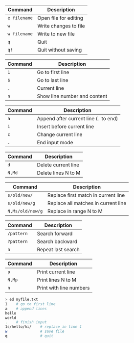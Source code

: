 
| Command      | Description           |
| ------------ | --------------------- |
| `e filename` | Open file for editing |
| `w`          | Write changes to file |
| `w filename` | Write to new file     |
| `q`          | Quit                  |
| `q!`         | Quit without saving   |

| Command | Description                  |
| ------- | ---------------------------- |
| `1`     | Go to first line             |
| `$`     | Go to last line              |
| `.`     | Current line                 |
| `n`     | Show line number and content |

| Command | Description                            |
| ------- | -------------------------------------- |
| `a`     | Append after current line (`.` to end) |
| `i`     | Insert before current line             |
| `c`     | Change current line                    |
| `.`     | End input mode                         |

| Command | Description         |
| ------- | ------------------- |
| `d`     | Delete current line |
| `N,Md`  | Delete lines N to M |

| Command             | Description                           |
| ------------------- | ------------------------------------- |
| `s/old/new/`        | Replace first match in current line   |
| `s/old/new/g`       | Replace all matches in current line   |
| `N,Ms/old/new/g`    | Replace in range N to M               |

| Command    | Description        |
| ---------- | ------------------ |
| `/pattern` | Search forward     |
| `?pattern` | Search backward    |
| `n`        | Repeat last search |

| Command | Description             |
| ------- | ----------------------- |
| `p`     | Print current line      |
| `N,Mp`  | Print lines N to M      |
| `n`     | Print with line numbers |


```bash
> ed myfile.txt
1    # go to first line
a    # append lines
hello
world
.    # finish input
1s/hello/hi/    # replace in line 1
w               # save file
q               # quit

```
